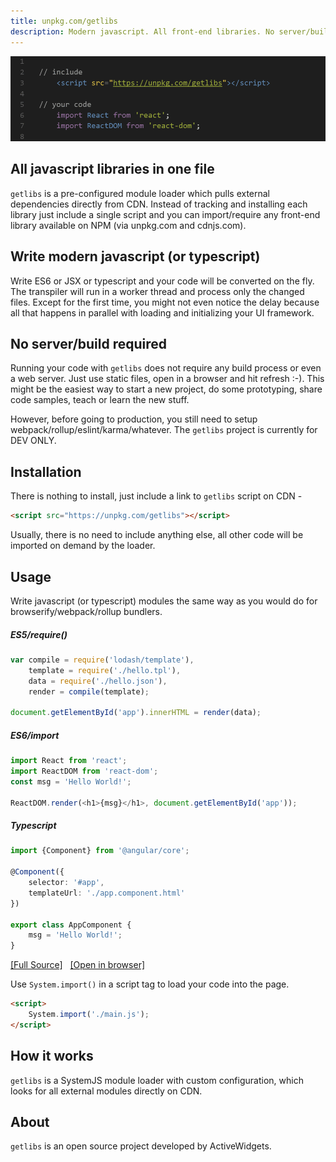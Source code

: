 ```yaml
---
title: unpkg.com/getlibs
description: Modern javascript. All front-end libraries. No server/build.
---
```



![Code preview](code.gif)

## All javascript libraries in one file

`getlibs` is a pre-configured module loader which pulls external dependencies directly from CDN. Instead of tracking and installing each library just include a single script and you can import/require any front-end library available on NPM (via unpkg.com and cdnjs.com).

## Write modern javascript (or typescript)

Write ES6 or JSX or typescript and your code will be converted on the fly. The transpiler will run in a worker thread and process only the changed files. Except for the first time, you might not even notice the delay because all that happens in parallel with loading and initializing your UI framework.

## No server/build required

Running your code with `getlibs` does not require any build process or even a web server. Just use static files, open in a browser and hit refresh :-). This might be the easiest way to start a new project, do some prototyping, share code samples, teach or learn the new stuff.

However, before going to production, you still need to setup webpack/rollup/eslint/karma/whatever. The `getlibs` project is currently for DEV ONLY.

## Installation

There is nothing to install, just include a link to `getlibs` script on CDN -

```html
<script src="https://unpkg.com/getlibs"></script>
```
Usually, there is no need to include anything else, all other code will be imported on demand by the loader.

## Usage

Write javascript (or typescript) modules the same way as you would do for browserify/webpack/rollup bundlers. 

##### ES5/require()
```js
var compile = require('lodash/template'),
    template = require('./hello.tpl'),
    data = require('./hello.json'),
    render = compile(template);

document.getElementById('app').innerHTML = render(data);
```

##### ES6/import
```js
import React from 'react';
import ReactDOM from 'react-dom';
const msg = 'Hello World!';

ReactDOM.render(<h1>{msg}</h1>, document.getElementById('app'));
```

##### Typescript
```ts
import {Component} from '@angular/core';

@Component({
    selector: '#app',
    templateUrl: './app.component.html'
})

export class AppComponent {
    msg = 'Hello World!';
}
```

<a href="https://github.com/activewidgets/getlibs-angular-hello-ts" target="_blanc">[Full Source]</a> &nbsp;
<a href="https://activewidgets.github.io/getlibs-angular-hello-ts/" target="_blanc">[Open in browser]</a> &nbsp;


Use `System.import()` in a script tag to load your code into the page.
```html
<script>
    System.import('./main.js');
</script>
```

## How it works

`getlibs` is a SystemJS module loader with custom configuration, which looks for all external modules directly on CDN.

## About

`getlibs` is an open source project developed by ActiveWidgets.
